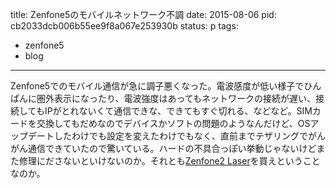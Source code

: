 title: Zenfone5のモバイルネットワーク不調
date: 2015-08-06
pid: cb2033dcb006b55ee9f8a067e253930b
status: p
tags:
- zenfone5
- blog
---

Zenfone5でのモバイル通信が急に調子悪くなった。電波感度が低い様子でひんぱんに圏外表示になったり、電波強度はあってもネットワークの接続が遅い、接続してもIPがとれないくて通信できな、できてもすぐ切れる、などなど。SIMカードを交換してもだめなのでデバイスかソフトの問題のようなんだけど、OSアップデートしたわけでも設定を変えたわけでもなく、直前までテザリングでがんがん通信できていたので驚いている。ハードの不具合っぽい挙動じゃないけどまた修理にださないといけないのか。それとも[Zenfone2 Laser][1]を買えということなのか。

[1]:	https://www.asus.com/jp/Tablets_Mobile/ZenFone-2-Laser-ZE500KL/
